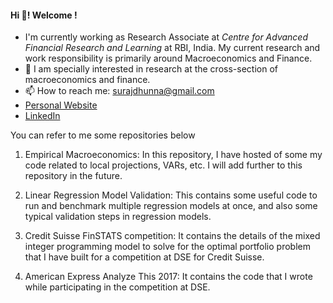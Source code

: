 #### Hi 👋! Welcome !

- I'm currently working as Research Associate at *Centre for Advanced Financial Research and Learning* at RBI, India. My current research and work responsibility is primarily around Macroeconomics and Finance.  
- 🌱 I am specially interested in research at the cross-section of macroeconomics and finance.
- 📫 How to reach me: surajdhunna@gmail.com
- [Personal Website](https://surajkumar.me/)
- [LinkedIn](https://www.linkedin.com/in/iamsurajkumar/)


You can refer to me some repositories below

1. Empirical Macroeconomics: In this repository, I have hosted of some my code related to local projections, VARs, etc. I will add further to this repository in the future. 

2. Linear Regression Model Validation: This contains some useful code to run and benchmark multiple regression models at once, and also some typical validation steps in regression models.

3. Credit Suisse FinSTATS competition: It contains the details of the mixed integer programming model to solve for the optimal portfolio problem that I have built for a competition at DSE for Credit Suisse.

4. American Express Analyze This 2017: It contains the code that I wrote while participating in the competition at DSE.  




<!-- 
**iamsurajkumar/iamsurajkumar** is a ✨ _special_ ✨ repository because its `README.md` (this file) appears on your GitHub profile.

Here are some ideas to get you started:

- 🔭 I’m currently working on ...
- 🌱 I’m currently learning ...
- 👯 I’m looking to collaborate on ...
- 🤔 I’m looking for help with ...
- 💬 Ask me about ...
- 📫 How to reach me: ...
- 😄 Pronouns: ...
- ⚡ Fun fact: ...
 -->
